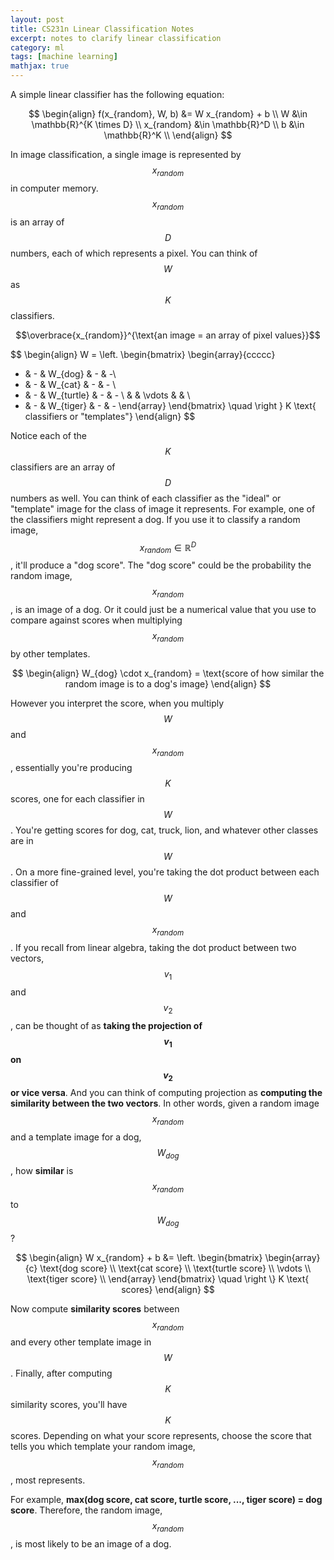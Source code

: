 ```yaml
---
layout: post
title: CS231n Linear Classification Notes
excerpt: notes to clarify linear classification
category: ml
tags: [machine learning]
mathjax: true
---
```

A simple linear classifier has the following equation:

$$
\begin{align}
f(x_{random}, W, b) &=  W x_{random} + b \\
W &\in \mathbb{R}^{K \times D} \\
x_{random} &\in \mathbb{R}^D \\
b &\in \mathbb{R}^K \\
\end{align}
$$

In image classification, a single image is represented by $$x_{random}$$ in computer memory. $$x_{random}$$ is an array of $$D$$ numbers, each of which represents a pixel. You can think of $$W$$ as $$K$$ classifiers.

$$\overbrace{x_{random}}^{\text{an image = an array of pixel values}}$$

$$
\begin{align}
W =
\left.
\begin{bmatrix}
\begin{array}{ccccc}
- & - & W_{dog} & - & -\\
- & - & W_{cat} & - & - \\
- & - & W_{turtle} & - & - \\
& & \vdots & & \\
- & - & W_{tiger} & - & - 
\end{array}
\end{bmatrix}
\quad
\right \}
K \text{ classifiers or "templates"}
\end{align}
$$

Notice each of the $$K$$ classifiers are an array of $$D$$ numbers as well. You can think of each classifier as the "ideal" or "template" image for the class of image it represents. For example, one of the classifiers might represent a dog. If you use it to classify a random image, $$x_{random} \in \mathbb{R}^D$$, it'll produce a "dog score". The "dog score" could be the probability the random image, $$x_{random}$$, is an image of a dog. Or it could just be a numerical value that you use to compare against scores when multiplying $$x_{random}$$ by other templates.

$$
\begin{align}
W_{dog} \cdot x_{random} = \text{score of how similar the random image is to a dog's image}
\end{align}
$$

However you interpret the score, when you multiply $$W$$ and $$x_{random}$$, essentially you're producing $$K$$ scores, one for each classifier in $$W$$. You're getting scores for dog, cat, truck, lion, and whatever other classes are in $$W$$. On a more fine-grained level, you're taking the dot product between each classifier of $$W$$ and $$x_{random}$$. If you recall from linear algebra, taking the dot product between two vectors, $$v_1$$ and $$v_2$$, can be thought of as **taking the projection of $$v_1$$ on $$v_2$$ or vice versa**. And you can think of computing projection as **computing the similarity between the two vectors**. In other words, given a random image $$x_{random}$$ and a template image for a dog, $$W_{dog}$$, how **similar** is $$x_{random}$$ to $$W_{dog}$$?

$$
\begin{align}
W x_{random} + b &=
\left.
\begin{bmatrix}
\begin{array}{c}
\text{dog score} \\
\text{cat score} \\
\text{turtle score} \\
\vdots \\
\text{tiger score} \\
\end{array}
\end{bmatrix}
\quad
\right \}
K \text{ scores}
\end{align}
$$

Now compute **similarity scores** between $$x_{random}$$ and every other template image in $$W$$. Finally, after computing $$K$$ similarity scores, you'll have $$K$$ scores. Depending on what your score represents, choose the score that tells you which template your random image, $$x_{random}$$, most represents.

For example, **max(dog score, cat score, turtle score, ..., tiger score) = dog score**. Therefore, the random image, $$x_{random}$$, is most likely to be an image of a dog.